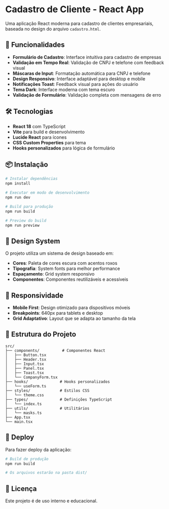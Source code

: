 # Cadastro de Cliente - React App

Uma aplicação React moderna para cadastro de clientes empresariais, baseada no design do arquivo `cadastro.html`.

## 🚀 Funcionalidades

- **Formulário de Cadastro**: Interface intuitiva para cadastro de empresas
- **Validação em Tempo Real**: Validação de CNPJ e telefone com feedback visual
- **Máscaras de Input**: Formatação automática para CNPJ e telefone
- **Design Responsivo**: Interface adaptável para desktop e mobile
- **Notificações Toast**: Feedback visual para ações do usuário
- **Tema Dark**: Interface moderna com tema escuro
- **Validação de Formulário**: Validação completa com mensagens de erro

## 🛠️ Tecnologias

- **React 18** com TypeScript
- **Vite** para build e desenvolvimento
- **Lucide React** para ícones
- **CSS Custom Properties** para tema
- **Hooks personalizados** para lógica de formulário

## 📦 Instalação

```bash
# Instalar dependências
npm install

# Executar em modo de desenvolvimento
npm run dev

# Build para produção
npm run build

# Preview do build
npm run preview
```

## 🎨 Design System

O projeto utiliza um sistema de design baseado em:

- **Cores**: Paleta de cores escura com acentos roxos
- **Tipografia**: System fonts para melhor performance
- **Espaçamento**: Grid system responsivo
- **Componentes**: Componentes reutilizáveis e acessíveis

## 📱 Responsividade

- **Mobile First**: Design otimizado para dispositivos móveis
- **Breakpoints**: 640px para tablets e desktop
- **Grid Adaptativo**: Layout que se adapta ao tamanho da tela

## 🔧 Estrutura do Projeto

```
src/
├── components/          # Componentes React
│   ├── Button.tsx
│   ├── Header.tsx
│   ├── Input.tsx
│   ├── Panel.tsx
│   ├── Toast.tsx
│   └── CompanyForm.tsx
├── hooks/              # Hooks personalizados
│   └── useForm.ts
├── styles/             # Estilos CSS
│   └── theme.css
├── types/              # Definições TypeScript
│   └── index.ts
├── utils/              # Utilitários
│   └── masks.ts
├── App.tsx
└── main.tsx
```

## 🚀 Deploy

Para fazer deploy da aplicação:

```bash
# Build de produção
npm run build

# Os arquivos estarão na pasta dist/
```

## 📄 Licença

Este projeto é de uso interno e educacional.